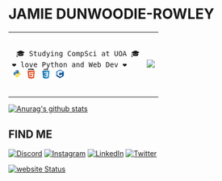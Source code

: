 # JAMIE DUNWOODIE-ROWLEY

<table align="center">

<tr>


<td>

<pre>

 🎓 Studying CompSci at UOA 🎓
❤️ love Python and Web Dev ❤️
<code><img height="20" alt="python" src="https://raw.githubusercontent.com/github/explore/80688e429a7d4ef2fca1e82350fe8e3517d3494d/topics/python/python.png"></code> <code><img height="20" alt="python" src="https://raw.githubusercontent.com/github/explore/80688e429a7d4ef2fca1e82350fe8e3517d3494d/topics/html/html.png"></code> <code><img height="20" alt="python" src="https://raw.githubusercontent.com/github/explore/80688e429a7d4ef2fca1e82350fe8e3517d3494d/topics/css/css.png"></code> <code><img height="20" alt="python" src="https://raw.githubusercontent.com/github/explore/80688e429a7d4ef2fca1e82350fe8e3517d3494d/topics/c/c.png"></code>
<!-- <code><img height="20" alt="python" src="https://raw.githubusercontent.com/github/explore/80688e429a7d4ef2fca1e82350fe8e3517d3494d/topics/java/java.png"></code> -->
</pre>
</td>

<td>


<a href="https://github.com/jaorow/github-readme-stats" >
<img src="https://github-readme-stats.vercel.app/api/top-langs/?username=jaorow&layout=compact&theme=radical&hide_border=true" /></a> 

</td>
</tr>
</table>

 <a href="https://github.com/jaorow/github-readme-stats" align="center"><img  src="https://github-readme-stats.vercel.app/api?username=jaorow&show_icons=true&theme=radical&include_all_commits=true&hide_border=true" alt="Anurag's github stats" /></a>  
<!---
comment
--->

## FIND ME

[![Discord](https://img.shields.io/badge/Discord-%237289DA.svg?logo=discord&logoColor=white)](https://discordapp.com/users/jambles#5467) [![Instagram](https://img.shields.io/badge/Instagram-%23E4405F.svg?logo=Instagram&logoColor=white)](https://www.instagram.com/jamiedunwoodie/) [![LinkedIn](https://img.shields.io/badge/LinkedIn-%230077B5.svg?logo=linkedin&logoColor=white)](https://nz.linkedin.com/in/jamie-dunwoodie-rowley-960287223) [![Twitter](https://img.shields.io/badge/Twitter-%231DA1F2.svg?logo=Twitter&logoColor=white)](https://twitter.com/Jamiedunwoodie)






[![website Status](https://api.netlify.com/api/v1/badges/600060d9-e60e-424f-b460-db16ae5f4719/deploy-status)](https://app.netlify.com/sites/dunwoodie-rowely/deploys)